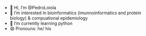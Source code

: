- 👋 Hi, I’m @PedroLoiola
- 👀 I’m interested in bioinformatics (imunnoinformatics and protein biology) & compuational epidemiology
- 🌱 I’m currently learning python
- 😄 Pronouns: he/ his

<!---
PedroLoiola/PedroLoiola is a ✨ special ✨ repository because its `README.md` (this file) appears on your GitHub profile.
You can click the Preview link to take a look at your changes.
--->
